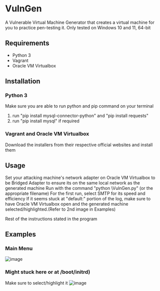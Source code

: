 # VulnGen
A Vulnerable Virtual Machine Generator that creates a virtual machine for you to practice pen-testing it.
Only tested on Windows 10 and 11, 64-bit

## Requirements
- Python 3
- Vagrant
- Oracle VM Virtualbox

## Installation
### Python 3
Make sure you are able to run python and pip command on your terminal
1. run "pip install mysql-connector-python" and "pip install requests"
2. run "pip install mysql" if required
### Vagrant and Oracle VM Virtualbox
Download the installers from their respective official websites and install them

## Usage
Set your attacking machine's network adapter on Oracle VM Virtualbox to be Bridged Adapter to ensure its on the same local network as the generated machine
Run with the command "python \VulnGen.py" (or the appropriate filename)
For the first run, select SMTP for its speed and efficiency
If it seems stuck at "default:" portion of the log, make sure to have Oracle VM Virtualbox open and the generated machine selected/highlighted.(Refer to 2nd image in Examples)

Rest of the instructions stated in the program

## Examples
### Main Menu
![image](https://github.com/W33dIndeed/VulnGen/assets/73786469/21b6cbac-23bd-47a4-922f-49f086bd5959)
### Might stuck here or at /boot/initrd)
Make sure to select/highlight it
![image](https://github.com/W33dIndeed/VulnGen/assets/73786469/cb0ffe08-ad52-4b30-a08c-9c4094bc39e3)
